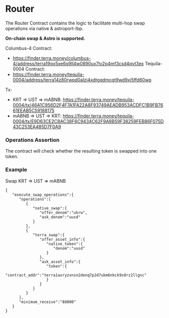 # Router <!-- omit in toc -->

The Router Contract contains the logic to facilitate multi-hop swap operations via native & astroport-lbp.

**On-chain swap & Astro is supported.**

Columbus-4 Contract:
- https://finder.terra.money/columbus-4/address/terra19qx5xe6q9ll4w0890ux7lv2p4mf3csd4qvt3ex
Tequila-0004 Contract: 
- https://finder.terra.money/tequila-0004/address/terra14z80rwpd0alzj4xdtgqdmcqt9wd9xj5ffd60wp

Tx: 
- KRT => UST => mABNB: https://finder.terra.money/tequila-0004/tx/46A1C956D2F4F7A1FA22A8F93749AEADB953ACDFC1B9FB7661EEAB5C59188175
- mABNB => UST => KRT:  https://finder.terra.money/tequila-0004/tx/E9D63CE2C8AC38F6C9434C62F9A8B59F38259FEB86F075D43C253EA485D7F0A9

### Operations Assertion
The contract will check whether the resulting token is swapped into one token.

### Example

Swap KRT => UST => mABNB
```
{
   "execute_swap_operations":{
      "operations":[
         {
            "native_swap":{
               "offer_denom":"ukrw",
               "ask_denom":"uusd"
            }
         },
         {
            "terra_swap":{
               "offer_asset_info":{
                  "native_token":{
                     "denom":"uusd"
                  }
               },
               "ask_asset_info":{
                  "token":{
                     "contract_addr":"terra1avryzxnsn2denq7p2d7ukm6nkck9s0rz2llgnc"
                  }
               }
            }
         }
      ],
      "minimum_receive":"88000"
   }
}
```